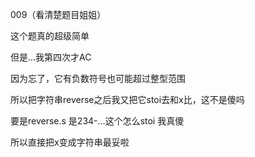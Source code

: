 009（看清楚题目姐姐）

这个题真的超级简单

但是...我第四次才AC

因为忘了，它有负数符号也可能超过整型范围

所以把字符串reverse之后我又把它stoi去和x比，这不是傻吗

要是reverse.s 是234-...这个怎么stoi 我真傻

所以直接把x变成字符串最妥啦